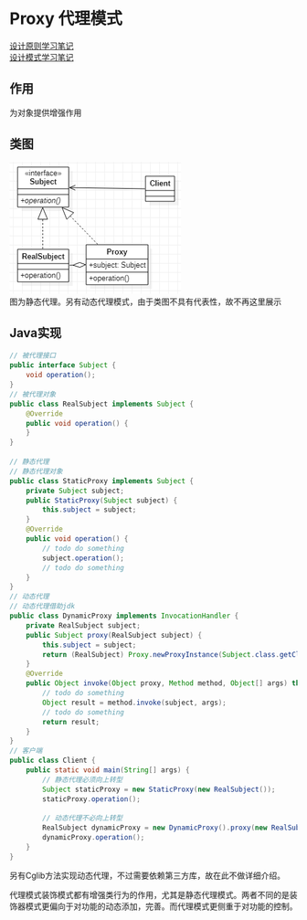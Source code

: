 # Proxy 代理模式
[设计原则学习笔记](https://www.jianshu.com/p/f7f79adad32b)  
[设计模式学习笔记](https://www.jianshu.com/p/08bf9381697c)  
## 作用
为对象提供增强作用
## 类图
![代理模式类图](res/proxy_01.PNG)  
图为静态代理。另有动态代理模式，由于类图不具有代表性，故不再这里展示
## Java实现
```Java
// 被代理接口
public interface Subject {
    void operation();
}
// 被代理对象
public class RealSubject implements Subject {
    @Override
    public void operation() {
    }
}

// 静态代理
// 静态代理对象
public class StaticProxy implements Subject {
    private Subject subject;
    public StaticProxy(Subject subject) {
        this.subject = subject;
    }
    @Override
    public void operation() {
        // todo do something
        subject.operation();
        // todo do something
    }
}
// 动态代理
// 动态代理借助jdk
public class DynamicProxy implements InvocationHandler {
    private RealSubject subject;
    public Subject proxy(RealSubject subject) {
        this.subject = subject;
        return (RealSubject) Proxy.newProxyInstance(Subject.class.getClassLoader(), Subject.class.getInterfaces(), this);
    }
    @Override
    public Object invoke(Object proxy, Method method, Object[] args) throws Throwable {
        // todo do something
        Object result = method.invoke(subject, args);
        // todo do something
        return result;
    }
}
// 客户端
public class Client {
    public static void main(String[] args) {
        // 静态代理必须向上转型
        Subject staticProxy = new StaticProxy(new RealSubject());
        staticProxy.operation();

        // 动态代理不必向上转型
        RealSubject dynamicProxy = new DynamicProxy().proxy(new RealSubject());
        dynamicProxy.operation();
    }
}
```
另有Cglib方法实现动态代理，不过需要依赖第三方库，故在此不做详细介绍。

代理模式装饰模式都有增强类行为的作用，尤其是静态代理模式。两者不同的是装饰器模式更偏向于对功能的动态添加，完善。而代理模式更侧重于对功能的控制。
